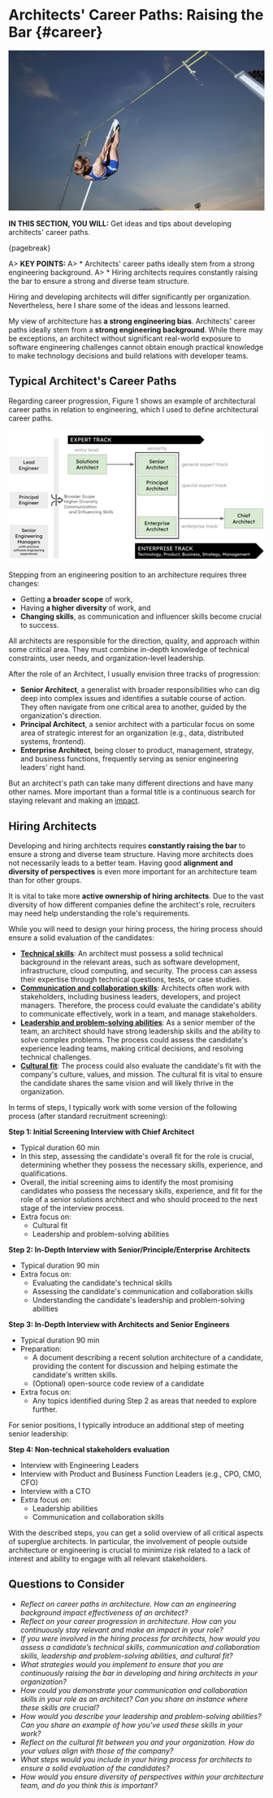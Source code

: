 

# Architects' Career Paths: Raising the Bar {#career}

![image by istock tableatny (cc by 2.0)](assets/images/arch/pole-vault.jpg)

**IN THIS SECTION, YOU WILL:**  Get ideas and tips about developing architects' career paths.

{pagebreak}

A> **KEY POINTS:**
A> * Architects' career paths ideally stem from a strong engineering background.
A> * Hiring architects requires constantly raising the bar to ensure a strong and diverse team structure.  

Hiring and developing architects will differ significantly per organization. Nevertheless, here I share some of the ideas and lessons learned.

My view of architecture has **a strong engineering bias**. Architects' career paths ideally stem from a **strong engineering background**. While there may be exceptions, an architect without significant real-world exposure to software engineering challenges cannot obtain enough practical knowledge to make technology decisions and build relations with developer teams. 

## Typical Architect's Career Paths

Regarding career progression, Figure 1 shows an example of architectural career paths in relation to engineering, which I used to define architectural career paths. 

![Figure 1: An example of architecture career paths in relation to engineering.](assets/images/arch/career-paths.png)

Stepping from an engineering position to an architecture requires three changes:
* Getting **a broader scope** of work,
* Having **a higher diversity** of work, and 
* **Changing skills**, as communication and influencer skills become crucial to success.

All architects are responsible for the direction, quality, and approach within some critical area. They must combine in-depth knowledge of technical constraints, user needs, and organization-level leadership.

After the role of an Architect, I usually envision three tracks of progression:
* **Senior Architect**, a generalist with broader responsibilities who can dig deep into complex issues and identifies a suitable course of action. They often navigate from one critical area to another, guided by the organization's direction.
* **Principal Architect**, a senior architect with a particular focus on some area of strategic interest for an organization (e.g., data, distributed systems, frontend).
* **Enterprise Architect**, being closer to product, management, strategy, and business functions, frequently serving as senior engineering leaders' right hand. 

But an architect's path can take many different directions and have many other names. More important than a formal title is a continuous search for staying relevant and making an [impact](#impact).

## Hiring Architects

Developing and hiring architects requires **constantly raising the bar** to ensure a strong and diverse team structure. Having more architects does not necessarily leads to a better team. Having good **alignment and diversity of perspectives** is even more important for an architecture team than for other groups.

It is vital to take more **active ownership of hiring architects**. Due to the vast diversity of how different companies define the architect's role, recruiters may need help understanding the role's requirements.

While you will need to design your hiring process, the hiring process should ensure a solid evaluation of the candidates:
  * **[Technical skills](#skills)**: An architect must possess a solid technical background in the relevant areas, such as software development, infrastructure, cloud computing, and security. The process can assess their expertise through technical questions, tests, or case studies.
  * **[Communication and collaboration skills](#skills)**: Architects often work with stakeholders, including business leaders, developers, and project managers. Therefore, the process could evaluate the candidate's ability to communicate effectively, work in a team, and manage stakeholders.
  * **[Leadership and problem-solving abilities](#impact)**: As a senior member of the team, an architect should have strong leadership skills and the ability to solve complex problems. The process could assess the candidate's experience leading teams, making critical decisions, and resolving technical challenges.
  * **[Cultural fit](#leadership)**: The process could also evaluate the candidate's fit with the company's culture, values, and mission. The cultural fit is vital to ensure the candidate shares the same vision and will likely thrive in the organization.

In terms of steps, I typically work with some version of the following process (after standard recruitment screening):

**Step 1: Initial Screening Interview with Chief Architect**

* Typical duration 60 min
* In this step, assessing the candidate's overall fit for the role is crucial, determining whether they possess the necessary skills, experience, and qualifications. 
* Overall, the initial screening aims to identify the most promising candidates who possess the necessary skills, experience, and fit for the role of a senior solutions architect and who should proceed to the next stage of the interview process.
* Extra focus on:
  * Cultural fit
  * Leadership and problem-solving abilities
    
**Step 2: In-Depth Interview with Senior/Principle/Enterprise Architects**

* Typical duration 90 min
* Extra focus on:
  * Evaluating the candidate's technical skills
  * Assessing the candidate's communication and collaboration skills
  * Understanding the candidate's leadership and problem-solving abilities

**Step 3: In-Depth Interview with Architects and Senior Engineers**

* Typical duration 90 min
* Preparation:
  * A document describing a recent solution architecture of a candidate, providing the content for discussion and helping estimate the candidate's written skills.
  * (Optional) open-source code review of a candidate
* Extra focus on:
  * Any topics identified during Step 2 as areas that needed to explore further.
  
For senior positions, I typically introduce an additional step of meeting senior leadership:

**Step 4: Non-technical stakeholders evaluation**

* Interview with Engineering Leaders
* Interview with Product and Business Function Leaders (e.g., CPO, CMO, CFO)
* Interview with a CTO
* Extra focus on:
   * Leadership abilities
   * Communication and collaboration skills

With the described steps, you can get a solid overview of all critical aspects of superglue architects. In particular, the involvement of people outside architecture or engineering is crucial to minimize risk related to a lack of interest and ability to engage with all relevant stakeholders.

## Questions to Consider

* *Reflect on career paths in architecture. How can an engineering background impact effectiveness of an architect?*
* *Reflect on your career progression in architecture. How can you continuously stay relevant and make an impact in your role?*
* *If you were involved in the hiring process for architects, how would you assess a candidate’s technical skills, communication and collaboration skills, leadership and problem-solving abilities, and cultural fit?*
* *What strategies would you implement to ensure that you are continuously raising the bar in developing and hiring architects in your organization?*
* *How could you demonstrate your communication and collaboration skills in your role as an architect? Can you share an instance where these skills are crucial?*
* *How would you describe your leadership and problem-solving abilities? Can you share an example of how you've used these skills in your work?*
* *Reflect on the cultural fit between you and your organization. How do your values align with those of the company?*
* *What steps would you include in your hiring process for architects to ensure a solid evaluation of the candidates?*
* *How would you ensure diversity of perspectives within your architecture team, and do you think this is important?*
